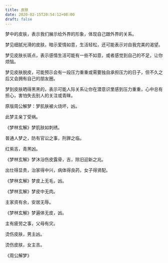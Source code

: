 ```yaml
---
title: 皮肤
date: 2020-02-15T20:54:12+08:00
draft: false
---
```


梦中的皮肤，表示我们展示给外界的形象，体现自己跟外界的关系。

梦见细腻光滑的皮肤，暗示爱情如意，生活轻松，还可能表示对自我完美的渴望。

梦见皮肤长斑点，表示感情生活可能有一些不如意，或者感觉到自己的不足，让你烦恼。

梦见皮肤脱皮，可能预示会有一段压力重重或需要独自承担压力的日子，但不久之后又会拥有自己的朋友圈。

梦到皮肤晒得黑黑的，表示可能人际关系让你在潜意识里感到压力重重，心中总有担心，害怕失去别人的关注或青睐。

原版周公解梦：梦肌肤被火烧坏，凶。

此梦主亲丁受祸。

《梦林玄解》梦肌肤如刺绣。

普通人梦之，防有官讼之事，刑罪之临。

红紫吉，青黑凶。

《梦林玄解》梦沐浴伤皮露骨，吉，除旧迎新之兆。

出仕得显贵，治家得中兴，病体得良药，女子得贤配。

《梦林玄解》梦皮上无毛，凶。

《梦林玄解》梦皮中无肉。

主家资有余，安居无辱。

《梦林玄解》梦遍体无皮，凶。

主有疲劳之事，父母有灾。

 烫伤皮肤，男主凶。

烫伤皮肤，女主吉。

《周公解梦》